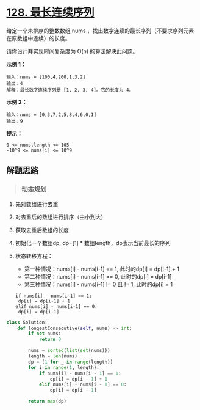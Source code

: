# [128. 最长连续序列](https://leetcode-cn.com/problems/longest-consecutive-sequence/)

给定一个未排序的整数数组 nums ，找出数字连续的最长序列（不要求序列元素在原数组中连续）的长度。

请你设计并实现时间复杂度为 O(n) 的算法解决此问题。

 

**示例 1：**

```
输入：nums = [100,4,200,1,3,2]
输出：4
解释：最长数字连续序列是 [1, 2, 3, 4]。它的长度为 4。
```

**示例 2：**

```
输入：nums = [0,3,7,2,5,8,4,6,0,1]
输出：9
```

**提示：**

```
0 <= nums.length <= 105
-10^9 <= nums[i] <= 10^9
```





## 解题思路

> ### 动态规划
>

1. 先对数组进行去重

2. 对去重后的数组进行排序（由小到大）

3. 获取去重后数组的长度

4. 初始化一个数组dp, dp=[1] * 数组length，dp表示当前最长的序列

5. 状态转移方程：

   - 第一种情况：nums[i] - nums[i-1] == 1, 此时的dp[i] = dp[i-1] + 1
   - 第二种情况：nums[i] - nums[i-1] == 0, 此时的dp[i] = dp[i-1] 
   - 第三种情况：nums[i] - nums[i-1]  != 0 且 != 1, 此时的dp[i] =  1

   ```
   if nums[i] - nums[i-1] == 1:
   	dp[i] = dp[i-1] + 1
   elif nums[i] - nums[i-1] == 0:
   	dp[i] = dp[i-1] 
   ```

   

```python
class Solution:
    def longestConsecutive(self, nums) -> int:
        if not nums:
            return 0

        nums = sorted(list(set(nums)))
        length = len(nums)
        dp = [1 for _ in range(length)]
        for i in range(1, length):
            if nums[i] - nums[i - 1] == 1:
                dp[i] = dp[i - 1] + 1
            elif nums[i] - nums[i - 1] == 0:
                dp[i] = dp[i - 1]

        return max(dp)

```

